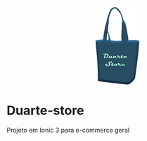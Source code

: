 <p align="center"><img src="https://github.com/vinidg/Duarte-store/blob/master/src/assets/imgs/icone-home.png" width="100px"/></p>

# Duarte-store
Projeto em Ionic 3 para e-commerce geral

